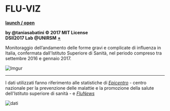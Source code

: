 # FLU-VIZ
[**launch / open**](http://dsii-2017-unirsm.github.io/taniasabatini/flu_definitivo)

**by @taniasabatini © 2017 MIT License**  
**DSII2017 Lab @UNIRSM** [**+**](http://dsii-2017-unirsm.github.io)

Monitoraggio dell’andamento delle forme gravi e complicate di influenza in Italia, confermata dall'Istituto Superiore di Sanità, nel periodo compreso tra settembre 2016 e gennaio 2017.

![Imgur](http://i.imgur.com/iHmgvaZ.png)

----

I dati utilizzati fanno riferimento alle statistiche di [*Epicentro*](http://www.epicentro.iss.it/problemi/influenza/FluNews.asp) - centro nazionale per la prevenzione delle malattie e la promozione della salute dell'Istituto superiore di sanità - e [*FluNews*](http://www.epicentro.iss.it/problemi/influenza/FluNews/FluNews_2017-1.pdf)



![dati](http://i.imgur.com/mUqLUDZ.png) 




